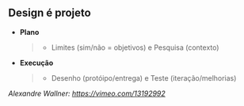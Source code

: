 ## **Design é projeto**

- **Plano**
  > - Limites (sim/não = objetivos) e Pesquisa (contexto)
- **Execução**
  > - Desenho (protóipo/entrega) e Teste (iteração/melhorias)

<i>Alexandre Wallner: https://vimeo.com/13192992</i>
